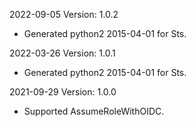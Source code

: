 2022-09-05 Version: 1.0.2
- Generated python2 2015-04-01 for Sts.

2022-03-26 Version: 1.0.1
- Generated python2 2015-04-01 for Sts.

2021-09-29 Version: 1.0.0
- Supported AssumeRoleWithOIDC.

